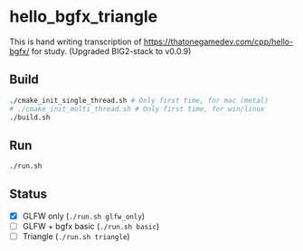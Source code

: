 # hello_bgfx_triangle

This is hand writing transcription of https://thatonegamedev.com/cpp/hello-bgfx/ for study. (Upgraded BIG2-stack to v0.0.9)

## Build

```sh
./cmake_init_single_thread.sh # Only first time, for mac (metal)
# ./cmake_init_multi_thread.sh # Only first time, for win/linux
./build.sh
```

## Run

```sh
./run.sh
```

## Status

- [x] GLFW only (`./run.sh glfw_only`)
- [ ] GLFW + bgfx basic (`./run.sh basic`)
- [ ] Triangle (`./run.sh triangle`)